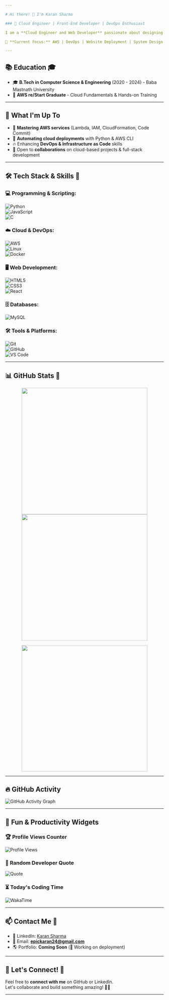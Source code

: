 ```yaml
---

# Hi there! 👋 I'm Karan Sharma  

### 🚀 Cloud Engineer | Front-End Developer | DevOps Enthusiast  

I am a **Cloud Engineer and Web Developer** passionate about designing scalable cloud solutions and automating workflows. With hands-on experience in **AWS, Python, Networking, and Web Development**, I aim to build efficient and secure cloud-based applications.  

📍 **Current Focus:** AWS | DevOps | Website Deployment | System Design  

---
```


## 📚 Education 🎓  
- 🎓 **B.Tech in Computer Science & Engineering** (2020 - 2024) - Baba Mastnath University  
- 🏫 **AWS re/Start Graduate** - Cloud Fundamentals & Hands-on Training  

---

## 📌 What I'm Up To  
- 🌱 **Mastering AWS services** (Lambda, IAM, CloudFormation, Code Commit)  
- 🚀 **Automating cloud deployments** with Python & AWS CLI  
- 🔥 Enhancing **DevOps & Infrastructure as Code** skills  
- 🤝 Open to **collaborations** on cloud-based projects & full-stack development  

---

## 🛠️ Tech Stack & Skills 🚀  

### **💻 Programming & Scripting:**  
![Python](https://img.shields.io/badge/Python-3776AB?style=for-the-badge&logo=python&logoColor=white)  
![JavaScript](https://img.shields.io/badge/JavaScript-F7DF1E?style=for-the-badge&logo=javascript&logoColor=black)  
![C](https://img.shields.io/badge/C-00599C?style=for-the-badge&logo=c&logoColor=white)  

### **☁️ Cloud & DevOps:**  
![AWS](https://img.shields.io/badge/AWS-FF9900?style=for-the-badge&logo=amazonaws&logoColor=white)  
![Linux](https://img.shields.io/badge/Linux-FCC624?style=for-the-badge&logo=linux&logoColor=black)  
![Docker](https://img.shields.io/badge/Docker-2496ED?style=for-the-badge&logo=docker&logoColor=white)  

### **🖥️ Web Development:**  
![HTML5](https://img.shields.io/badge/HTML5-E34F26?style=for-the-badge&logo=html5&logoColor=white)  
![CSS3](https://img.shields.io/badge/CSS3-1572B6?style=for-the-badge&logo=css3&logoColor=white)  
![React](https://img.shields.io/badge/React-61DAFB?style=for-the-badge&logo=react&logoColor=black)  

### **🗄️ Databases:**  
![MySQL](https://img.shields.io/badge/MySQL-4479A1?style=for-the-badge&logo=mysql&logoColor=white)  

### **🛠️ Tools & Platforms:**  
![Git](https://img.shields.io/badge/Git-F05032?style=for-the-badge&logo=git&logoColor=white)  
![GitHub](https://img.shields.io/badge/GitHub-181717?style=for-the-badge&logo=github&logoColor=white)  
![VS Code](https://img.shields.io/badge/VS%20Code-007ACC?style=for-the-badge&logo=visual-studio-code&logoColor=white)  

---

## 📊 GitHub Stats 🌟  

<p align="center">
  <img src="https://github-readme-stats.vercel.app/api?username=karansharma24&show_icons=true&theme=dark" width="400px" />
  <img src="https://streak-stats.demolab.com?user=karansharma24&theme=dark&hide_border=true" width="400px" />
</p>

<p align="center">
  <img src="https://github-readme-stats.vercel.app/api/top-langs/?username=karansharma24&layout=compact&theme=dark" width="400px" />
</p>

---

## 🔥 GitHub Activity  
![GitHub Activity Graph](https://github-readme-activity-graph.vercel.app/graph?username=karansharma24&theme=github-dark)  

---

## 🎯 Fun & Productivity Widgets  

### 🏆 **Profile Views Counter**  
![Profile Views](https://komarev.com/ghpvc/?username=karansharma24&color=blue&style=for-the-badge)  

### 📜 **Random Developer Quote**  
![Quote](https://quotes-github-readme.vercel.app/api?type=horizontal&theme=dark)  

### ⏳ **Today's Coding Time**  
![WakaTime](https://github-readme-stats.vercel.app/api/wakatime?username=karansharma24&layout=compact&theme=dark)  

---

## 📫 Contact Me 📩  
- 💼 LinkedIn: [Karan Sharma](https://www.linkedin.com/in/karan249/)  
- 📧 Email: **epickaran24@gmail.com**  
- 🌎 Portfolio: **Coming Soon** (🚀 Working on deployment)  

---

## 🤝 Let's Connect! 🔗  
Feel free to **connect with me** on GitHub or LinkedIn.  
Let's collaborate and build something amazing! 🚀🔥  

---
